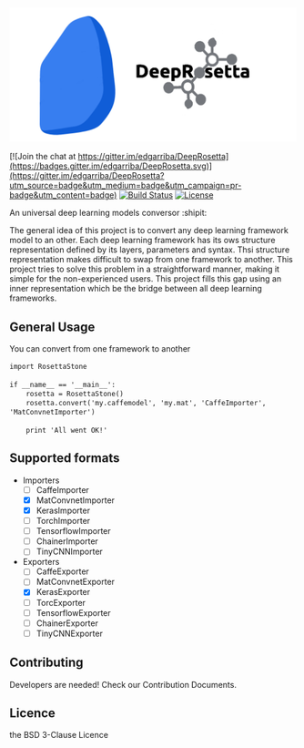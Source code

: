 ![Alt text](docs/img/Head-logo_V1.png?raw=true "Deep Rosetta logo")

[![Join the chat at https://gitter.im/edgarriba/DeepRosetta](https://badges.gitter.im/edgarriba/DeepRosetta.svg)](https://gitter.im/edgarriba/DeepRosetta?utm_source=badge&utm_medium=badge&utm_campaign=pr-badge&utm_content=badge)
[![Build Status](https://travis-ci.org/edgarriba/DeepRosetta.svg?branch=master)](https://travis-ci.org/edgarriba/DeepRosetta)
[![License](https://img.shields.io/badge/License-BSD%203--Clause-blue.svg)](https://opensource.org/licenses/BSD-3-Clause)  

An universal deep learning models conversor :shipit:

The general idea of this project is to convert any deep learning framework model to an other.
Each deep learning framework has its ows structure representation defined by its layers, parameters and syntax. Thsi structure representation makes difficult to swap from one framework to another. This project tries to solve this problem in a straightforward manner, making it simple for the non-experienced users. This project fills this gap using an inner representation which be the bridge between all deep learning frameworks.

General Usage
-------------
You can convert from one framework to another

    import RosettaStone
    
    if __name__ == '__main__':
        rosetta = RosettaStone()
        rosetta.convert('my.caffemodel', 'my.mat', 'CaffeImporter', 'MatConvnetImporter')
        
        print 'All went OK!'
  
Supported formats
-----------------
- Importers
  - [ ] CaffeImporter
  - [x] MatConvnetImporter
  - [x] KerasImporter
  - [ ] TorchImporter
  - [ ] TensorflowImporter
  - [ ] ChainerImporter
  - [ ] TinyCNNImporter

- Exporters
  - [ ] CaffeExporter
  - [ ] MatConvnetExporter
  - [x] KerasExporter
  - [ ] TorcExporter
  - [ ] TensorflowExporter
  - [ ] ChainerExporter
  - [ ] TinyCNNExporter

Contributing
------------
Developers are needed! Check our Contribution Documents.

Licence
-------
the BSD 3-Clause Licence
